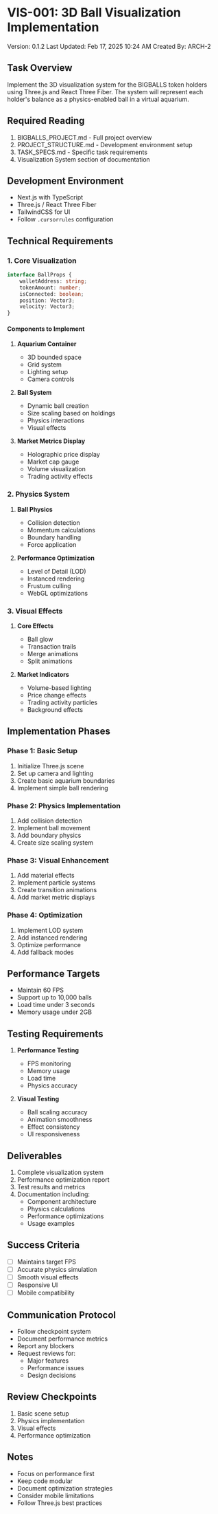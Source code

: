 # VIS-001: 3D Ball Visualization Implementation
Version: 0.1.2
Last Updated: Feb 17, 2025 10:24 AM
Created By: ARCH-2

## Task Overview
Implement the 3D visualization system for the BIGBALLS token holders using Three.js and React Three Fiber. The system will represent each holder's balance as a physics-enabled ball in a virtual aquarium.

## Required Reading
1. BIGBALLS_PROJECT.md - Full project overview
2. PROJECT_STRUCTURE.md - Development environment setup
3. TASK_SPECS.md - Specific task requirements
4. Visualization System section of documentation

## Development Environment
- Next.js with TypeScript
- Three.js / React Three Fiber
- TailwindCSS for UI
- Follow `.cursorrules` configuration

## Technical Requirements

### 1. Core Visualization
```typescript
interface BallProps {
    walletAddress: string;
    tokenAmount: number;
    isConnected: boolean;
    position: Vector3;
    velocity: Vector3;
}
```

#### Components to Implement
1. **Aquarium Container**
   - 3D bounded space
   - Grid system
   - Lighting setup
   - Camera controls

2. **Ball System**
   - Dynamic ball creation
   - Size scaling based on holdings
   - Physics interactions
   - Visual effects

3. **Market Metrics Display**
   - Holographic price display
   - Market cap gauge
   - Volume visualization
   - Trading activity effects

### 2. Physics System
1. **Ball Physics**
   - Collision detection
   - Momentum calculations
   - Boundary handling
   - Force application

2. **Performance Optimization**
   - Level of Detail (LOD)
   - Instanced rendering
   - Frustum culling
   - WebGL optimizations

### 3. Visual Effects
1. **Core Effects**
   - Ball glow
   - Transaction trails
   - Merge animations
   - Split animations

2. **Market Indicators**
   - Volume-based lighting
   - Price change effects
   - Trading activity particles
   - Background effects

## Implementation Phases

### Phase 1: Basic Setup
1. Initialize Three.js scene
2. Set up camera and lighting
3. Create basic aquarium boundaries
4. Implement simple ball rendering

### Phase 2: Physics Implementation
1. Add collision detection
2. Implement ball movement
3. Add boundary physics
4. Create size scaling system

### Phase 3: Visual Enhancement
1. Add material effects
2. Implement particle systems
3. Create transition animations
4. Add market metric displays

### Phase 4: Optimization
1. Implement LOD system
2. Add instanced rendering
3. Optimize performance
4. Add fallback modes

## Performance Targets
- Maintain 60 FPS
- Support up to 10,000 balls
- Load time under 3 seconds
- Memory usage under 2GB

## Testing Requirements
1. **Performance Testing**
   - FPS monitoring
   - Memory usage
   - Load time
   - Physics accuracy

2. **Visual Testing**
   - Ball scaling accuracy
   - Animation smoothness
   - Effect consistency
   - UI responsiveness

## Deliverables
1. Complete visualization system
2. Performance optimization report
3. Test results and metrics
4. Documentation including:
   - Component architecture
   - Physics calculations
   - Performance optimizations
   - Usage examples

## Success Criteria
- [ ] Maintains target FPS
- [ ] Accurate physics simulation
- [ ] Smooth visual effects
- [ ] Responsive UI
- [ ] Mobile compatibility

## Communication Protocol
- Follow checkpoint system
- Document performance metrics
- Report any blockers
- Request reviews for:
  - Major features
  - Performance issues
  - Design decisions

## Review Checkpoints
1. Basic scene setup
2. Physics implementation
3. Visual effects
4. Performance optimization

## Notes
- Focus on performance first
- Keep code modular
- Document optimization strategies
- Consider mobile limitations
- Follow Three.js best practices 
